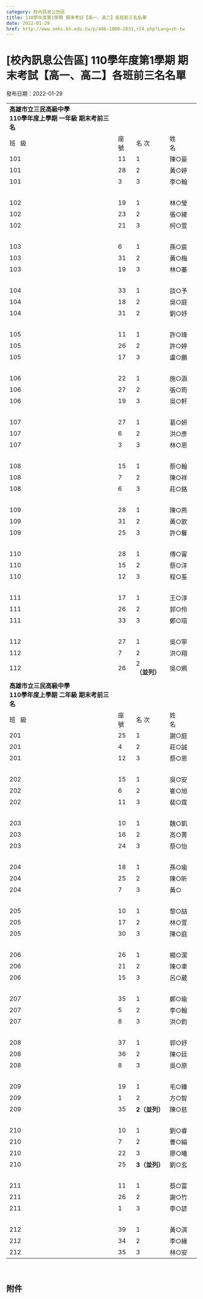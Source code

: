 ```yaml
---
category: 校內訊息公告區
title: 110學年度第1學期 期末考試【高一、高二】各班前三名名單
date: 2022-01-29
href: http://www.smhs.kh.edu.tw/p/406-1000-2833,r24.php?Lang=zh-tw
---
```


# [校內訊息公告區] 110學年度第1學期 期末考試【高一、高二】各班前三名名單
發布日期：2022-01-29

<div><div></div><div><table><colgroup><col><col></colgroup><tbody><tr><td><span><strong><span>高雄市立三民高級中學<br> 110學年度上學期 一年級 期末考前三名</span></strong></span><tr><td><span><span>班   級</span></span><td><span><span>座號</span></span><td><span><span>名 次</span></span><td><span><span>姓　　名</span></span><tr><td><span><span>101</span></span><td><span><span>11</span></span><td><span><span>1</span></span><td><span><span>陳○豪</span></span><tr><td><span><span>101</span></span><td><span><span>28</span></span><td><span><span>2</span></span><td><span><span>黃○婷</span></span><tr><td><span><span>101</span></span><td><span><span>3</span></span><td><span><span>3</span></span><td><span><span>李○翰</span></span><tr><td> <td> <td> <td> <tr><td><span><span>102</span></span><td><span><span>19</span></span><td><span><span>1</span></span><td><span><span>林○瑩</span></span><tr><td><span><span>102</span></span><td><span><span>23</span></span><td><span><span>2</span></span><td><span><span>張○綾</span></span><tr><td><span><span>102</span></span><td><span><span>21</span></span><td><span><span>3</span></span><td><span><span>柯○萱</span></span><tr><td> <td> <td> <td> <tr><td><span><span>103</span></span><td><span><span>6</span></span><td><span><span>1</span></span><td><span><span>孫○宸</span></span><tr><td><span><span>103</span></span><td><span><span>31</span></span><td><span><span>2</span></span><td><span><span>黃○梅</span></span><tr><td><span><span>103</span></span><td><span><span>19</span></span><td><span><span>3</span></span><td><span><span>林○蓁</span></span><tr><td> <td> <td> <td> <tr><td><span><span>104</span></span><td><span><span>33</span></span><td><span><span>1</span></span><td><span><span>談○予</span></span><tr><td><span><span>104</span></span><td><span><span>18</span></span><td><span><span>2</span></span><td><span><span>吳○庭</span></span><tr><td><span><span>104</span></span><td><span><span>31</span></span><td><span><span>2</span></span><td><span><span>劉○妤</span></span><tr><td> <td> <td> <td> <tr><td><span><span>105</span></span><td><span><span>11</span></span><td><span><span>1</span></span><td><span><span>許○瑋</span></span><tr><td><span><span>105</span></span><td><span><span>26</span></span><td><span><span>2</span></span><td><span><span>許○婷</span></span><tr><td><span><span>105</span></span><td><span><span>17</span></span><td><span><span>3</span></span><td><span><span>盧○鵬</span></span><tr><td> <td> <td> <td> <tr><td><span><span>106</span></span><td><span><span>22</span></span><td><span><span>1</span></span><td><span><span>施○涵</span></span><tr><td><span><span>106</span></span><td><span><span>27</span></span><td><span><span>2</span></span><td><span><span>張○筠</span></span><tr><td><span><span>106</span></span><td><span><span>19</span></span><td><span><span>3</span></span><td><span><span>吳○軒</span></span><tr><td> <td> <td> <td> <tr><td><span><span>107</span></span><td><span><span>27</span></span><td><span><span>1</span></span><td><span><span>葛○妍</span></span><tr><td><span><span>107</span></span><td><span><span>6</span></span><td><span><span>2</span></span><td><span><span>洪○彥</span></span><tr><td><span><span>107</span></span><td><span><span>3</span></span><td><span><span>3</span></span><td><span><span>林○恩</span></span><tr><td> <td> <td> <td> <tr><td><span><span>108</span></span><td><span><span>15</span></span><td><span><span>1</span></span><td><span><span>蔡○翰</span></span><tr><td><span><span>108</span></span><td><span><span>7</span></span><td><span><span>2</span></span><td><span><span>陳○祥</span></span><tr><td><span><span>108</span></span><td><span><span>6</span></span><td><span><span>3</span></span><td><span><span>莊○銘</span></span><tr><td> <td> <td> <td> <tr><td><span><span>109</span></span><td><span><span>28</span></span><td><span><span>1</span></span><td><span><span>陳○燕</span></span><tr><td><span><span>109</span></span><td><span><span>31</span></span><td><span><span>2</span></span><td><span><span>黃○歆</span></span><tr><td><span><span>109</span></span><td><span><span>25</span></span><td><span><span>3</span></span><td><span><span>許○馨</span></span><tr><td> <td> <td> <td> <tr><td><span><span>110</span></span><td><span><span>28</span></span><td><span><span>1</span></span><td><span><span>傅○甯</span></span><tr><td><span><span>110</span></span><td><span><span>15</span></span><td><span><span>2</span></span><td><span><span>蔡○洋</span></span><tr><td><span><span>110</span></span><td><span><span>12</span></span><td><span><span>3</span></span><td><span><span>程○荃</span></span><tr><td> <td> <td> <td> <tr><td><span><span>111</span></span><td><span><span>17</span></span><td><span><span>1</span></span><td><span><span>王○淳</span></span><tr><td><span><span>111</span></span><td><span><span>26</span></span><td><span><span>2</span></span><td><span><span>郭○伶</span></span><tr><td><span><span>111</span></span><td><span><span>33</span></span><td><span><span>3</span></span><td><span><span>鄭○瑄</span></span><tr><td> <td> <td> <td> <tr><td><span><span>112</span></span><td><span><span>27</span></span><td><span><span>1</span></span><td><span><span>吳○寧</span></span><tr><td><span><span>112</span></span><td><span><span>7</span></span><td><span><span>2</span></span><td><span><span>洪○翔</span></span><tr><td><span><span>112</span></span><td><span><span>26</span></span><td><span><span>2<strong>（並列）</strong></span></span><td><span><span>吳○姵</span></span><tr><td><span><span></span></span><td><span><span></span></span><td><span><span></span></span><td><span><span></span></span><tr><td><span><strong><span><span>高雄市立三民高級中學<br> 110學年度上學期 二年級 期末考前三名</span></span></strong></span><tr><td><span><span><span>班   級</span></span></span><td><span><span><span>座號</span></span></span><td><span><span><span>名 次</span></span></span><td><span><span><span>姓　　名</span></span></span><tr><td><span><span><span>201</span></span></span><td><span><span><span>25</span></span></span><td><span><span><span>1</span></span></span><td><span><span><span>謝○庭</span></span></span><tr><td><span><span><span>201</span></span></span><td><span><span><span>4</span></span></span><td><span><span><span>2</span></span></span><td><span><span><span>莊○誠</span></span></span><tr><td><span><span><span>201</span></span></span><td><span><span><span>12</span></span></span><td><span><span><span>3</span></span></span><td><span><span><span>蔡○恩</span></span></span><tr><td> <td> <td> <td> <tr><td><span><span><span>202</span></span></span><td><span><span><span>15</span></span></span><td><span><span><span>1</span></span></span><td><span><span><span>吳○安</span></span></span><tr><td><span><span><span>202</span></span></span><td><span><span><span>6</span></span></span><td><span><span><span>2</span></span></span><td><span><span><span>崔○旭</span></span></span><tr><td><span><span><span>202</span></span></span><td><span><span><span>11</span></span></span><td><span><span><span>3</span></span></span><td><span><span><span>裴○霆</span></span></span><tr><td> <td> <td> <td> <tr><td><span><span><span>203</span></span></span><td><span><span><span>10</span></span></span><td><span><span><span>1</span></span></span><td><span><span><span>魏○凱</span></span></span><tr><td><span><span><span>203</span></span></span><td><span><span><span>16</span></span></span><td><span><span><span>2</span></span></span><td><span><span><span>高○菁</span></span></span><tr><td><span><span><span>203</span></span></span><td><span><span><span>24</span></span></span><td><span><span><span>3</span></span></span><td><span><span><span>蔡○怡</span></span></span><tr><td> <td> <td> <td> <tr><td><span><span><span>204</span></span></span><td><span><span><span>18</span></span></span><td><span><span><span>1</span></span></span><td><span><span><span>孫○瑜</span></span></span><tr><td><span><span><span>204</span></span></span><td><span><span><span>25</span></span></span><td><span><span><span>2</span></span></span><td><span><span><span>陳○昕</span></span></span><tr><td><span><span><span>204</span></span></span><td><span><span><span>7</span></span></span><td><span><span><span>3</span></span></span><td><span><span><span>黃○</span></span></span><tr><td> <td> <td> <td> <tr><td><span><span><span>205</span></span></span><td><span><span><span>10</span></span></span><td><span><span><span>1</span></span></span><td><span><span><span>黎○喆</span></span></span><tr><td><span><span><span>205</span></span></span><td><span><span><span>17</span></span></span><td><span><span><span>2</span></span></span><td><span><span><span>林○萱</span></span></span><tr><td><span><span><span>205</span></span></span><td><span><span><span>30</span></span></span><td><span><span><span>3</span></span></span><td><span><span><span>陳○庭</span></span></span><tr><td> <td> <td> <td> <tr><td><span><span><span>206</span></span></span><td><span><span><span>26</span></span></span><td><span><span><span>1</span></span></span><td><span><span><span>楊○潔</span></span></span><tr><td><span><span><span>206</span></span></span><td><span><span><span>21</span></span></span><td><span><span><span>2</span></span></span><td><span><span><span>陳○聿</span></span></span><tr><td><span><span><span>206</span></span></span><td><span><span><span>15</span></span></span><td><span><span><span>3</span></span></span><td><span><span><span>呂○葳</span></span></span><tr><td> <td> <td> <td> <tr><td><span><span><span>207</span></span></span><td><span><span><span>35</span></span></span><td><span><span><span>1</span></span></span><td><span><span><span>鄭○瑜</span></span></span><tr><td><span><span><span>207</span></span></span><td><span><span><span>5</span></span></span><td><span><span><span>2</span></span></span><td><span><span><span>李○翰</span></span></span><tr><td><span><span><span>207</span></span></span><td><span><span><span>8</span></span></span><td><span><span><span>3</span></span></span><td><span><span><span>洪○鈞</span></span></span><tr><td> <td> <td> <td> <tr><td><span><span><span>208</span></span></span><td><span><span><span>37</span></span></span><td><span><span><span>1</span></span></span><td><span><span><span>郭○妤</span></span></span><tr><td><span><span><span>208</span></span></span><td><span><span><span>36</span></span></span><td><span><span><span>2</span></span></span><td><span><span><span>陳○廷</span></span></span><tr><td><span><span><span>208</span></span></span><td><span><span><span>8</span></span></span><td><span><span><span>3</span></span></span><td><span><span><span>吳○原</span></span></span><tr><td> <td> <td> <td> <tr><td><span><span><span>209</span></span></span><td><span><span><span>19</span></span></span><td><span><span><span>1</span></span></span><td><span><span><span>毛○臻</span></span></span><tr><td><span><span><span>209</span></span></span><td><span><span><span>1</span></span></span><td><span><span><span>2</span></span></span><td><span><span><span>方○智</span></span></span><tr><td><span><span><span>209</span></span></span><td><span><span><span>35</span></span></span><td><span><strong><span><span>2（並列）</span></span></strong></span><td><span><span><span>陳○慈</span></span></span><tr><td> <td> <td> <td> <tr><td><span><span><span>210</span></span></span><td><span><span><span>10</span></span></span><td><span><span><span>1</span></span></span><td><span><span><span>劉○睿</span></span></span><tr><td><span><span><span>210</span></span></span><td><span><span><span>7</span></span></span><td><span><span><span>2</span></span></span><td><span><span><span>曹○綸</span></span></span><tr><td><span><span><span>210</span></span></span><td><span><span><span>22</span></span></span><td><span><span><span>3</span></span></span><td><span><span><span>廖○曦</span></span></span><tr><td><span><span><span>210</span></span></span><td><span><span><span>25</span></span></span><td><span><strong><span><span>3（並列）</span></span></strong></span><td><span><span><span>劉○玄</span></span></span><tr><td> <td> <td> <td> <tr><td><span><span><span>211</span></span></span><td><span><span><span>11</span></span></span><td><span><span><span>1</span></span></span><td><span><span><span>蔡○富</span></span></span><tr><td><span><span><span>211</span></span></span><td><span><span><span>26</span></span></span><td><span><span><span>2</span></span></span><td><span><span><span>謝○竹</span></span></span><tr><td><span><span><span>211</span></span></span><td><span><span><span>1</span></span></span><td><span><span><span>3</span></span></span><td><span><span><span>李○諺</span></span></span><tr><td> <td> <td> <td> <tr><td><span><span><span>212</span></span></span><td><span><span><span>39</span></span></span><td><span><span><span>1</span></span></span><td><span><span><span>黃○淇</span></span></span><tr><td><span><span><span>212</span></span></span><td><span><span><span>34</span></span></span><td><span><span><span>2</span></span></span><td><span><span><span>李○緣</span></span></span><tr><td><span><span><span>212</span></span></span><td><span><span><span>35</span></span></span><td><span><span><span>3</span></span></span><td><span><span><span>林○安</span></span></span></table><p> </div></div>

## 附件

